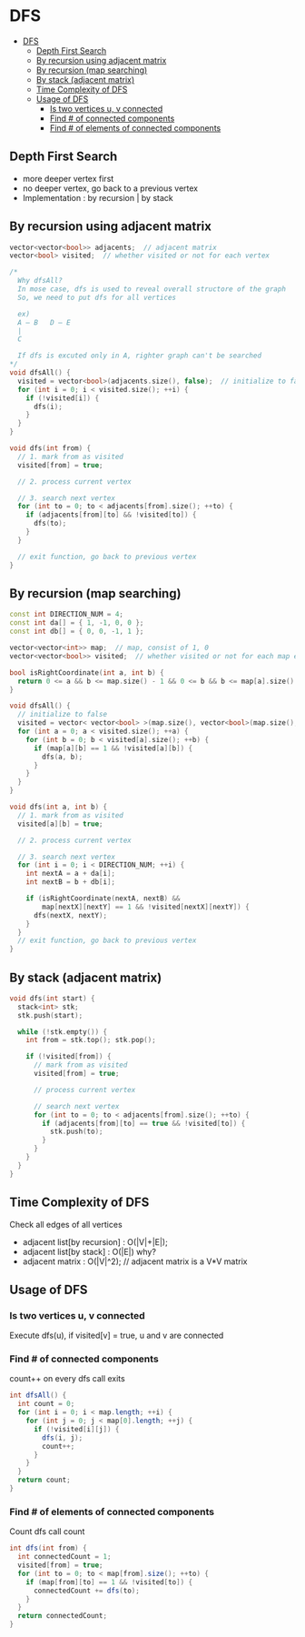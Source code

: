 # DFS

- [DFS](#dfs)
  - [Depth First Search](#depth-first-search)
  - [By recursion using adjacent matrix](#by-recursion-using-adjacent-matrix)
  - [By recursion (map searching)](#by-recursion-map-searching)
  - [By stack (adjacent matrix)](#by-stack-adjacent-matrix)
  - [Time Complexity of DFS](#time-complexity-of-dfs)
  - [Usage of DFS](#usage-of-dfs)
    - [Is two vertices u, v connected](#is-two-vertices-u-v-connected)
    - [Find # of connected components](#find--of-connected-components)
    - [Find # of elements of connected components](#find--of-elements-of-connected-components)

## Depth First Search

- more deeper vertex first
- no deeper vertex, go back to a previous vertex
- Implementation : by recursion | by stack

## By recursion using adjacent matrix

```cpp
vector<vector<bool>> adjacents;  // adjacent matrix
vector<bool> visited;  // whether visited or not for each vertex

/*
  Why dfsAll?
  In mose case, dfs is used to reveal overall structore of the graph
  So, we need to put dfs for all vertices

  ex)
  A — B   D — E
  |
  C

  If dfs is excuted only in A, righter graph can't be searched
*/
void dfsAll() {
  visited = vector<bool>(adjacents.size(), false);  // initialize to false
  for (int i = 0; i < visited.size(); ++i) {
    if (!visited[i]) {
      dfs(i);
    }
  }
}

void dfs(int from) {
  // 1. mark from as visited
  visited[from] = true;

  // 2. process current vertex

  // 3. search next vertex
  for (int to = 0; to < adjacents[from].size(); ++to) {
    if (adjacents[from][to] && !visited[to]) {
      dfs(to);
    }
  }

  // exit function, go back to previous vertex
}
```

## By recursion (map searching)

```cpp
const int DIRECTION_NUM = 4;
const int da[] = { 1, -1, 0, 0 };
const int db[] = { 0, 0, -1, 1 };

vector<vector<int>> map;  // map, consist of 1, 0
vector<vector<bool>> visited;  // whether visited or not for each map entry

bool isRightCoordinate(int a, int b) {
  return 0 <= a && b <= map.size() - 1 && 0 <= b && b <= map[a].size() - 1;
}

void dfsAll() {
  // initialize to false
  visited = vector< vector<bool> >(map.size(), vector<bool>(map.size(), false));
  for (int a = 0; a < visited.size(); ++a) {
    for (int b = 0; b < visited[a].size(); ++b) {
      if (map[a][b] == 1 && !visited[a][b]) {
        dfs(a, b);
      }
    }
  }
}

void dfs(int a, int b) {
  // 1. mark from as visited
  visited[a][b] = true;

  // 2. process current vertex

  // 3. search next vertex
  for (int i = 0; i < DIRECTION_NUM; ++i) {
    int nextA = a + da[i];
    int nextB = b + db[i];

    if (isRightCoordinate(nextA, nextB) &&
        map[nextX][nextY] == 1 && !visited[nextX][nextY]) {
      dfs(nextX, nextY);
    }
  }
  // exit function, go back to previous vertex
}
```

## By stack (adjacent matrix)

```cpp
void dfs(int start) {
  stack<int> stk;
  stk.push(start);

  while (!stk.empty()) {
    int from = stk.top(); stk.pop();

    if (!visited[from]) {
      // mark from as visited
      visited[from] = true;

      // process current vertex

      // search next vertex
      for (int to = 0; to < adjacents[from].size(); ++to) {
        if (adjacents[from][to] == true && !visited[to]) {
          stk.push(to);
        }
      }
    }
  }
}
```

## Time Complexity of DFS

Check all edges of all vertices

- adjacent list[by recursion] : O(|V|+|E|);
- adjacent list[by stack] : O(|E|) why?
- adjacent matrix : O(|V|^2);  // adjacent matrix is a V*V matrix

## Usage of DFS

### Is two vertices u, v connected

Execute dfs(u), if visited[v] = true, u and v are connected

### Find # of connected components

count++ on every dfs call exits

```java
int dfsAll() {
  int count = 0;
  for (int i = 0; i < map.length; ++i) {
    for (int j = 0; j < map[0].length; ++j) {
      if (!visited[i][j]) {
        dfs(i, j);
        count++;
      }
    }
  }
  return count;
}
```

### Find # of elements of connected components

Count dfs call count

```java
int dfs(int from) {
  int connectedCount = 1;
  visited[from] = true;
  for (int to = 0; to < map[from].size(); ++to) {
    if (map[from][to] == 1 && !visited[to]) {
      connectedCount += dfs(to);
    }
  }
  return connectedCount;
}
```
